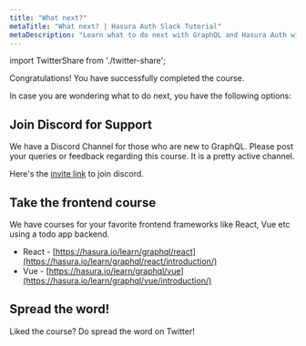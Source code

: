 ```yaml
---
title: "What next?"
metaTitle: "What next? | Hasura Auth Slack Tutorial"
metaDescription: "Learn what to do next with GraphQL and Hasura Auth with more community resources. Join our discord channel for support."
---
```


import TwitterShare from './twitter-share';

Congratulations! You have successfully completed the course.

In case you are wondering what to do next, you have the following options:

## Join Discord for Support
We have a Discord Channel for those who are new to GraphQL. Please post your queries or feedback regarding this course. It is a pretty active channel.

Here's the [invite link](https://discordapp.com/invite/vBPpJkS) to join discord.

## Take the frontend course
We have courses for your favorite frontend frameworks like React, Vue etc using a todo app backend.

- React - [https://hasura.io/learn/graphql/react](https://hasura.io/learn/graphql/react/introduction/)
- Vue - [https://hasura.io/learn/graphql/vue](https://hasura.io/learn/graphql/vue/introduction/)

## Spread the word!
Liked the course? 
Do spread the word on Twitter! <TwitterShare />
